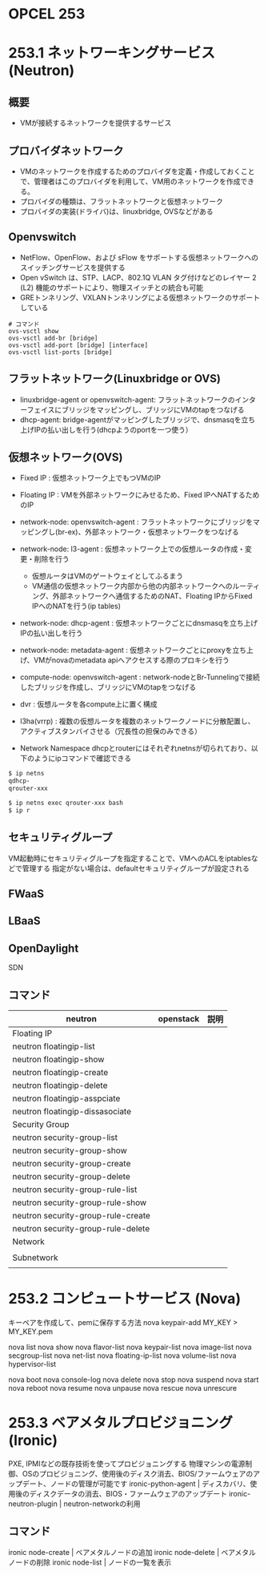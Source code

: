 # OPCEL 253

# 253.1 ネットワーキングサービス (Neutron)

## 概要
* VMが接続するネットワークを提供するサービス

## プロバイダネットワーク
* VMのネットワークを作成するためのプロバイダを定義・作成しておくことで、管理者はこのプロバイダを利用して、VM用のネットワークを作成できる。
* プロバイダの種類は、フラットネットワークと仮想ネットワーク
* プロバイダの実装(ドライバ)は、linuxbridge, OVSなどがある

## Openvswitch
* NetFlow、OpenFlow、および sFlow をサポートする仮想ネットワークへのスイッチングサービスを提供する
* Open vSwitch は、STP、LACP、802.1Q VLAN タグ付けなどのレイヤー 2 (L2) 機能のサポートにより、物理スイッチとの統合も可能
* GREトンネリング、VXLANトンネリングによる仮想ネットワークのサポートしている
```
# コマンド
ovs-vsctl show
ovs-vsctl add-br [bridge]
ovs-vsctl add-port [bridge] [interface]
ovs-vsctl list-ports [bridge]
```

## フラットネットワーク(Linuxbridge or OVS)
* linuxbridge-agent or openvswitch-agent: フラットネットワークのインターフェイスにブリッジをマッピングし、ブリッジにVMのtapをつなげる
* dhcp-agent: bridge-agentがマッピングしたブリッジで、dnsmasqを立ち上げIPの払い出しを行う(dhcpようのportを一つ使う）

## 仮想ネットワーク(OVS)
* Fixed IP : 仮想ネットワーク上でもつVMのIP
* Floating IP : VMを外部ネットワークにみせるため、Fixed IPへNATするためのIP
* network-node: openvswitch-agent : フラットネットワークにブリッジをマッピングし(br-ex)、外部ネットワーク・仮想ネットワークをつなげる
* network-node: l3-agent          : 仮想ネットワーク上での仮想ルータの作成・変更・削除を行う
    * 仮想ルータはVMのゲートウェイとしてふるまう
    * VM通信の仮想ネットワーク内部から他の内部ネットワークへのルーティング、外部ネットワークへ通信するためのNAT、Floating IPからFixed IPへのNATを行う(ip tables)
* network-node: dhcp-agent        : 仮想ネットワークごとにdnsmasqを立ち上げIPの払い出しを行う
* network-node: metadata-agent    : 仮想ネットワークごとにproxyを立ち上げ、VMがnovaのmetadata apiへアクセスする際のプロキシを行う
* compute-node: openvswitch-agent : network-nodeとBr-Tunnelingで接続したブリッジを作成し、ブリッジにVMのtapをつなげる
* dvr                             : 仮想ルータを各compute上に置く構成
* l3ha(vrrp)                      : 複数の仮想ルータを複数のネットワークノードに分散配置し、アクティブスタンバイさせる（冗長性の担保のみできる）


* Network Namespace
dhcpとrouterにはそれぞれnetnsが切られており、以下のようにipコマンドで確認できる
``` bash
$ ip netns
qdhcp-
qrouter-xxx

$ ip netns exec qrouter-xxx bash
$ ip r
```

## セキュリティグループ
VM起動時にセキュリティグループを指定することで、VMへのACLをiptablesなどで管理する
指定がない場合は、defaultセキュリティグループが設定される

## FWaaS


## LBaaS


## OpenDaylight
SDN

## コマンド
| neutron | openstack | 説明 |
| --- | --- | --- |
| Floating IP | | |
| neutron floatingip-list                  | | |
| neutron floatingip-show                  | | |
| neutron floatingip-create                | | |
| neutron floatingip-delete                | | |
| neutron floatingip-asspciate             | | |
| neutron floatingip-dissasociate          | | |
| Security Group | | |
| neutron security-group-list              | | |
| neutron security-group-show              | | |
| neutron security-group-create            | | |
| neutron security-group-delete            | | |
| neutron security-group-rule-list         | | |
| neutron security-group-rule-show         | | |
| neutron security-group-rule-create       | | |
| neutron security-group-rule-delete       | | |
| Network | | |
|  | | |
| Subnetwork | | |                                    | | |
|  | | |


# 253.2 コンピュートサービス (Nova)
キーペアを作成して、pemに保存する方法
nova keypair-add MY_KEY > MY_KEY.pem


nova list
nova show
nova flavor-list
nova keypair-list
nova image-list
nova secgroup-list
nova net-list
nova floating-ip-list
nova volume-list
nova hypervisor-list

nova boot
nova console-log
nova delete
nova stop
nova suspend
nova start
nova reboot
nova resume
nova unpause
nova rescue
nova unrescure



# 253.3 ベアメタルプロビジョニング (Ironic)
PXE, IPMIなどの既存技術を使ってプロビジョニングする
物理マシンの電源制御、OSのプロビジョニング、使用後のディスク消去、BIOS/ファームウェアのアップデート、ノードの管理が可能です
ironic-python-agent | ディスカバリ、使用後のディスクデータの消去、BIOS・ファームウェアのアップデート
ironic-neutron-plugin | neutron-networkの利用

## コマンド
ironic node-create  | ベアメタルノードの追加
ironic node-delete  | ベアメタルノードの削除
ironic node-list    | ノードの一覧を表示

